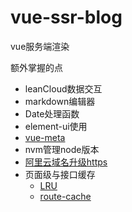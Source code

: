 # vue-ssr-blog
vue服务端渲染

额外掌握的点
- leanCloud数据交互
- markdown编辑器
- Date处理函数
- element-ui使用
- [vue-meta](https://github.com/declandewet/vue-meta)
- nvm管理node版本
- [阿里云域名升级https](https://blog.csdn.net/cslucifer/article/details/79077831)
- 页面级与接口缓存
  - [LRU](https://github.com/isaacs/node-lru-cache)
  - [route-cache](https://github.com/bradoyler/route-cache)
